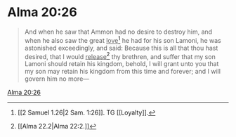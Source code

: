# Alma 20:26

> And when he saw that Ammon had no desire to destroy him, and when he also saw the great <u>love</u>[^a] he had for his son Lamoni, he was astonished exceedingly, and said: Because this is all that thou hast desired, that I would <u>release</u>[^b] thy brethren, and suffer that my son Lamoni should retain his kingdom, behold, I will grant unto you that my son may retain his kingdom from this time and forever; and I will govern him no more—

[Alma 20:26](https://www.churchofjesuschrist.org/study/scriptures/bofm/alma/20?lang=eng&id=p26#p26)


[^a]: [[2 Samuel 1.26|2 Sam. 1:26]]. TG [[Loyalty]].
[^b]: [[Alma 22.2|Alma 22:2.]]
